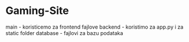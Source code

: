 # Gaming-Site

main - koristicemo za frontend fajlove
backend - koristimo za app.py i za static folder
database - fajlovi za bazu podataka
